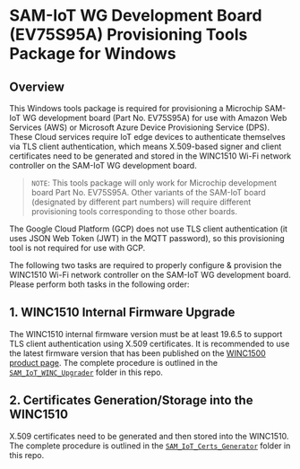 # SAM-IoT WG Development Board (EV75S95A) Provisioning Tools Package for Windows

## Overview

This Windows tools package is required for provisioning a Microchip SAM-IoT WG development board (Part No. EV75S95A) for use with Amazon Web Services (AWS) or Microsoft Azure Device Provisioning Service (DPS).  These Cloud services require IoT edge devices to authenticate themselves via TLS client authentication, which means X.509-based signer and client certificates need to be generated and stored in the WINC1510 Wi-Fi network controller on the SAM-IoT WG development board.

> `NOTE`: This tools package will only work for Microchip development board Part No. EV75S95A.  Other variants of the SAM-IoT board (designated by different part numbers) will require different provisioning tools corresponding to those other boards.

The Google Cloud Platform (GCP) does not use TLS client authentication (it uses JSON Web Token (JWT) in the MQTT password), so this provisioning tool is not required for use with GCP.

The following two tasks are required to properly configure & provision the WINC1510 Wi-Fi network controller on the SAM-IoT WG development board.  Please perform both tasks in the following order:

## 1. WINC1510 Internal Firmware Upgrade

The WINC1510 internal firmware version must be at least 19.6.5 to support TLS client authentication using X.509 certificates.  It is recommended to use the latest firmware version that has been published on the [WINC1500 product page](https://www.microchip.com/wwwproducts/en/ATWINC1500).  The complete procedure is outlined in the [`SAM_IoT_WINC_Upgrader`](./SAM_IoT_WINC_Upgrader/README.md) folder in this repo.

## 2. Certificates Generation/Storage into the WINC1510

X.509 certificates need to be generated and then stored into the WINC1510.  The complete procedure is outlined in the [`SAM_IoT_Certs_Generator`](./SAM_IoT_Certs_Generator/README.md) folder in this repo.
